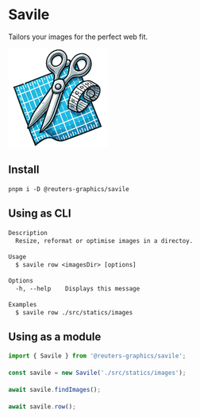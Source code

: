 # Savile

Tailors your images for the perfect web fit.

![](./logo.png)

## Install

```console
pnpm i -D @reuters-graphics/savile
```

## Using as CLI

```console
Description
  Resize, reformat or optimise images in a directoy.

Usage
  $ savile row <imagesDir> [options]

Options
  -h, --help    Displays this message

Examples
  $ savile row ./src/statics/images
```

## Using as a module

```typescript
import { Savile } from '@reuters-graphics/savile';

const savile = new Savile('./src/statics/images');

await savile.findImages();

await savile.row();
```
